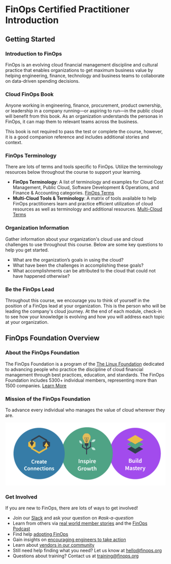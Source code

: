 # FinOps Certified Practitioner Introduction

## Getting Started

### Introduction to FinOps

FinOps is an evolving cloud financial management discipline and cultural practice that enables organizations to get maximum business value by helping engineering, finance, technology and business teams to collaborate on data-driven spending decisions.

### Cloud FinOps Book

Anyone working in engineering, finance, procurement, product ownership, or leadership in a company running—or aspiring to run—in the public cloud will benefit from this book. As an organization understands the personas in FinOps, it can map them to relevant teams across the business. 

This book is not required to pass the test or complete the course, however, it is a good companion reference and includes additional stories and context.

### FinOps Terminology

There are lots of terms and tools specific to FinOps. Utilize the terminology resources below throughout the course to support your learning.

- **FinOps Terminology**: A list of terminology and examples for Cloud Cost Management, Public Cloud, Software Development & Operations, and Finance & Accounting categories. [FinOps Terms](https://fino.ps/C2UHWT)
- **Multi-Cloud Tools & Terminology**: A matrix of tools available to help FinOps practitioners learn and practice efficient utilization of cloud resources as well as terminology and additional resources. [Multi-Cloud Terms](https://fino.ps/LCvUwP)

### Organization Information

Gather information about your organization's cloud use and cloud challenges to use throughout this course. Below are some key questions to help you get started. 

 * What are the organization’s goals in using the cloud?
 * What have been the challenges in accomplishing these goals?
 * What accomplishments can be attributed to the cloud that could not have happened otherwise?

### Be the FinOps Lead
 Throughout this course, we encourage you to think of yourself in the position of a FinOps lead at your organization. This is the person who will be leading the company's cloud journey. At the end of each module, check-in to see how your knowledge is evolving and how you will address each topic at your organization. 

## FinOps Foundation Overview

### About the FinOps Foundation

 The FinOps Foundation is a program of the [The Linux Foundation](http://linuxfoundation.org/) dedicated to advancing people who practice the discipline of cloud financial management through best practices, education, and standards. The FinOps Foundation includes 5300+ individual members, representing more than 1500 companies. [Learn More](https://fino.ps/jLx9PQ)

### Mission of the FinOps Foundation

 To advance every individual who manages the value of cloud wherever they are.

 ![Mision of the FinOps](images/course/06-focp.png)

### Get Involved

 If you are new to FinOps, there are lots of ways to get involved! 
 
 - Join our [Slack](https://finopsfoundation.slack.com/) and ask your question on _#ask-a-question_
 - Learn from others via [real world member stories](https://fino.ps/VQ29bX) and the [FinOps Podcast](https://www.finops.org/community/finops-podcast/)
 - Find help [adopting FinOps](https://fino.ps/m60bA0)
 - Gain insights on [encouraging engineers to take action](https://fino.ps/Zg5EAS)
 - Learn about [vendors in our community](https://fino.ps/k1i1V1)
 - Still need help finding what you need? Let us know at <hello@finops.org>
 - Questions about training? Contact us at <training@finops.org>